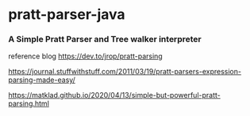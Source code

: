 # pratt-parser-java
### A Simple Pratt Parser and Tree walker interpreter
reference blog 
https://dev.to/jrop/pratt-parsing

https://journal.stuffwithstuff.com/2011/03/19/pratt-parsers-expression-parsing-made-easy/

https://matklad.github.io/2020/04/13/simple-but-powerful-pratt-parsing.html
